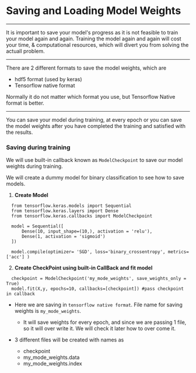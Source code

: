 # Saving and Loading Model Weights

-----

It is important to save your model's progress as it is not feasible to train your model again and again. Training the model again and again will cost your time, & computational resources, which will divert you from solving the actuall problem.

-----

There are 2 different formats to save the model weights, which are 
- hdf5 format (used by keras)
- Tensorflow native format

Normally it do not matter which format you use, but Tensorflow Native format is better.

----

You can save your model during training, at every epoch or you can save the model weights after you have completed the training and satisfied with the results.

### Saving during training

We will use built-in callback known as `ModelCheckpoint` to save our model weights during training.

We will create a dummy model for binary classification to see how to save models.
1. <b> Create Model </b>
```python3
  from tensorflow.keras.models import Sequential
  from tensorflow.keras.layers import Dense
  from tensorflow.keras.callbacks import ModelCheckpoint

  model = Sequential([
      Dense(10, input_shape=(10,), activation = 'relu'),
      Dense(1, activation = 'sigmoid')
  ])

  model.compile(optimizer= 'SGD', loss='binary_crossentropy', metrics=['acc'] )
```
2. <b> Create CheckPoint using built-in CallBack and fit model</b>

```python3
  checkpoint = ModelCheckpoint('my_mode_weights', save_weights_only = True)
  model.fit(X,y, epochs=10, callbacks=[checkpoint]) #pass checkpoint in callback 
```

*   Here we are saving in `tensorflow native format`. File name for saving weights is `my_mode_weights`. 


      *   It will save weights for every epoch, and since we are passing 1 file, so it will over write it. We will check it later how to over come it.
*   3 different files will be created with names as
  
    *   checkpoint
    *   my_mode_weights.data
    * my_mode_weights.index 